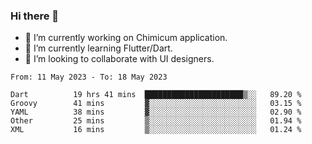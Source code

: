 ### Hi there 👋

<!--
**devcat37/devcat37** is a ✨ _special_ ✨ repository because its `README.md` (this file) appears on your GitHub profile.-->


- 🔭 I’m currently working on Chimicum application.
- 🌱 I’m currently learning Flutter/Dart.
- 👯 I’m looking to collaborate with UI designers.
<!-- - 🤔 I’m looking for help with ... -->

<!--START_SECTION:waka-->

```text
From: 11 May 2023 - To: 18 May 2023

Dart          19 hrs 41 mins  ██████████████████████▒░░   89.20 %
Groovy        41 mins         ▓░░░░░░░░░░░░░░░░░░░░░░░░   03.15 %
YAML          38 mins         ▓░░░░░░░░░░░░░░░░░░░░░░░░   02.90 %
Other         25 mins         ▒░░░░░░░░░░░░░░░░░░░░░░░░   01.94 %
XML           16 mins         ▒░░░░░░░░░░░░░░░░░░░░░░░░   01.24 %
```

<!--END_SECTION:waka-->
